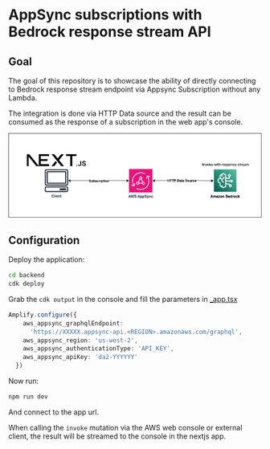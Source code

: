 # AppSync subscriptions with Bedrock response stream API

## Goal
The goal of this repository is to showcase the ability of directly connecting to Bedrock response stream endpoint via Appsync Subscription without any Lambda.

The integration is done via HTTP Data source and the result can be consumed as the response of a subscription in the web app's console.

![Appsync Subscription with Bedrock integration](appsync-bedrock-subscription.drawio.png)


## Configuration
Deploy the application:
```sh
cd backend
cdk deploy
```

Grab the `cdk output` in the console and fill the parameters in [_app.tsx](src/pages/_app.tsx)
```ts
Amplify.configure({
    aws_appsync_graphqlEndpoint:
      'https://XXXXX.appsync-api.<REGION>.amazonaws.com/graphql',
    aws_appsync_region: 'us-west-2',
    aws_appsync_authenticationType: 'API_KEY',
    aws_appsync_apiKey: 'da2-YYYYYY'
  })
```

Now run:
```sh
npm run dev
```

And connect to the app url.


When calling the `invoke` mutation via the AWS web console or external client, the result will be streamed to the console in the nextjs app.


